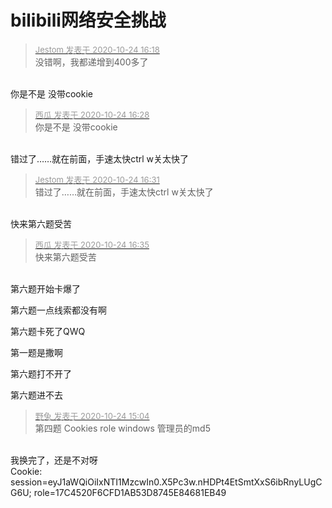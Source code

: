 # bilibili网络安全挑战


<div class="quote"><blockquote><font size="2"><a href="https://www.hostloc.com/forum.php?mod=redirect&amp;goto=findpost&amp;pid=9346346&amp;ptid=757940" target="_blank"><font color="#999999">Jestom 发表于 2020-10-24 16:18</font></a></font><br />
没错啊，我都递增到400多了</blockquote></div><br />
你是不是 没带cookie<img id="aimg_D7712" onclick="zoom(this, this.src, 0, 0, 0)" class="zoom" src="https://cdn.jsdelivr.net/gh/hishis/forum-master/public/images/patch.gif" onmouseover="img_onmouseoverfunc(this)" onload="thumbImg(this)" border="0" alt="" />

<div class="quote"><blockquote><font size="2"><a href="https://www.hostloc.com/forum.php?mod=redirect&amp;goto=findpost&amp;pid=9346391&amp;ptid=757940" target="_blank"><font color="#999999">西瓜 发表于 2020-10-24 16:28</font></a></font><br />
你是不是 没带cookie</blockquote></div><br />
错过了……就在前面，手速太快ctrl w关太快了

<div class="quote"><blockquote><font size="2"><a href="https://www.hostloc.com/forum.php?mod=redirect&amp;goto=findpost&amp;pid=9346415&amp;ptid=757940" target="_blank"><font color="#999999">Jestom 发表于 2020-10-24 16:31</font></a></font><br />
错过了……就在前面，手速太快ctrl w关太快了</blockquote></div><br />
快来第六题受苦<img id="aimg_ew0fw" onclick="zoom(this, this.src, 0, 0, 0)" class="zoom" src="https://cdn.jsdelivr.net/gh/hishis/forum-master/public/images/patch.gif" onmouseover="img_onmouseoverfunc(this)" onload="thumbImg(this)" border="0" alt="" />

<div class="quote"><blockquote><font size="2"><a href="https://www.hostloc.com/forum.php?mod=redirect&amp;goto=findpost&amp;pid=9346439&amp;ptid=757940" target="_blank"><font color="#999999">西瓜 发表于 2020-10-24 16:35</font></a></font><br />
快来第六题受苦</blockquote></div><br />
第六题开始卡爆了

第六题一点线索都没有啊

第六题卡死了QWQ

第一题是撒啊

第六题打不开了<img src="static/image/smiley/default/lol.gif" smilieid="12" border="0" alt="" />

第六题进不去

<div class="quote"><blockquote><font size="2"><a href="https://www.hostloc.com/forum.php?mod=redirect&amp;goto=findpost&amp;pid=9346004&amp;ptid=757940" target="_blank"><font color="#999999">野兔 发表于 2020-10-24 15:04</font></a></font><br />
第四题 Cookies role windows 管理员的md5</blockquote></div><br />
我换完了，还是不对呀<br />
Cookie: session=eyJ1aWQiOiIxNTI1MzcwIn0.X5Pc3w.nHDPt4EtSmtXxS6ibRnyLUgCG6U; role=17C4520F6CFD1AB53D8745E84681EB49<img id="aimg_q2cq5" onclick="zoom(this, this.src, 0, 0, 0)" class="zoom" src="https://cdn.jsdelivr.net/gh/hishis/forum-master/public/images/patch.gif" onmouseover="img_onmouseoverfunc(this)" onload="thumbImg(this)" border="0" alt="" />
